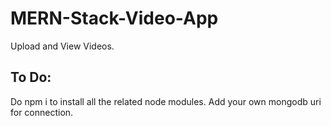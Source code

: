 # MERN-Stack-Video-App
Upload and View Videos. 

## To Do:
Do npm i to install all the related node modules. 
Add your own mongodb uri for connection.

